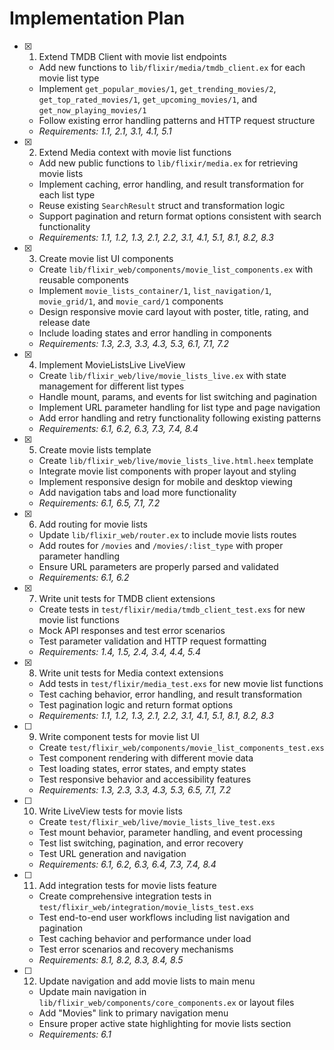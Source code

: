 # Implementation Plan

- [x] 1. Extend TMDB Client with movie list endpoints
  - Add new functions to `lib/flixir/media/tmdb_client.ex` for each movie list type
  - Implement `get_popular_movies/1`, `get_trending_movies/2`, `get_top_rated_movies/1`, `get_upcoming_movies/1`, and `get_now_playing_movies/1`
  - Follow existing error handling patterns and HTTP request structure
  - _Requirements: 1.1, 2.1, 3.1, 4.1, 5.1_

- [x] 2. Extend Media context with movie list functions
  - Add new public functions to `lib/flixir/media.ex` for retrieving movie lists
  - Implement caching, error handling, and result transformation for each list type
  - Reuse existing `SearchResult` struct and transformation logic
  - Support pagination and return format options consistent with search functionality
  - _Requirements: 1.1, 1.2, 1.3, 2.1, 2.2, 3.1, 4.1, 5.1, 8.1, 8.2, 8.3_

- [x] 3. Create movie list UI components
  - Create `lib/flixir_web/components/movie_list_components.ex` with reusable components
  - Implement `movie_lists_container/1`, `list_navigation/1`, `movie_grid/1`, and `movie_card/1` components
  - Design responsive movie card layout with poster, title, rating, and release date
  - Include loading states and error handling in components
  - _Requirements: 1.3, 2.3, 3.3, 4.3, 5.3, 6.1, 7.1, 7.2_

- [x] 4. Implement MovieListsLive LiveView
  - Create `lib/flixir_web/live/movie_lists_live.ex` with state management for different list types
  - Handle mount, params, and events for list switching and pagination
  - Implement URL parameter handling for list type and page navigation
  - Add error handling and retry functionality following existing patterns
  - _Requirements: 6.1, 6.2, 6.3, 7.3, 7.4, 8.4_

- [x] 5. Create movie lists template
  - Create `lib/flixir_web/live/movie_lists_live.html.heex` template
  - Integrate movie list components with proper layout and styling
  - Implement responsive design for mobile and desktop viewing
  - Add navigation tabs and load more functionality
  - _Requirements: 6.1, 6.5, 7.1, 7.2_

- [x] 6. Add routing for movie lists
  - Update `lib/flixir_web/router.ex` to include movie lists routes
  - Add routes for `/movies` and `/movies/:list_type` with proper parameter handling
  - Ensure URL parameters are properly parsed and validated
  - _Requirements: 6.1, 6.2_

- [x] 7. Write unit tests for TMDB client extensions
  - Create tests in `test/flixir/media/tmdb_client_test.exs` for new movie list functions
  - Mock API responses and test error scenarios
  - Test parameter validation and HTTP request formatting
  - _Requirements: 1.4, 1.5, 2.4, 3.4, 4.4, 5.4_

- [x] 8. Write unit tests for Media context extensions
  - Add tests in `test/flixir/media_test.exs` for new movie list functions
  - Test caching behavior, error handling, and result transformation
  - Test pagination logic and return format options
  - _Requirements: 1.1, 1.2, 1.3, 2.1, 2.2, 3.1, 4.1, 5.1, 8.1, 8.2, 8.3_

- [ ] 9. Write component tests for movie list UI
  - Create `test/flixir_web/components/movie_list_components_test.exs`
  - Test component rendering with different movie data
  - Test loading states, error states, and empty states
  - Test responsive behavior and accessibility features
  - _Requirements: 1.3, 2.3, 3.3, 4.3, 5.3, 6.5, 7.1, 7.2_

- [ ] 10. Write LiveView tests for movie lists
  - Create `test/flixir_web/live/movie_lists_live_test.exs`
  - Test mount behavior, parameter handling, and event processing
  - Test list switching, pagination, and error recovery
  - Test URL generation and navigation
  - _Requirements: 6.1, 6.2, 6.3, 6.4, 7.3, 7.4, 8.4_

- [ ] 11. Add integration tests for movie lists feature
  - Create comprehensive integration tests in `test/flixir_web/integration/movie_lists_test.exs`
  - Test end-to-end user workflows including list navigation and pagination
  - Test caching behavior and performance under load
  - Test error scenarios and recovery mechanisms
  - _Requirements: 8.1, 8.2, 8.3, 8.4, 8.5_

- [ ] 12. Update navigation and add movie lists to main menu
  - Update main navigation in `lib/flixir_web/components/core_components.ex` or layout files
  - Add "Movies" link to primary navigation menu
  - Ensure proper active state highlighting for movie lists section
  - _Requirements: 6.1_